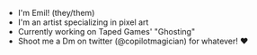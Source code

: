 - I'm Emil! (they/them)
- I'm an artist specializing in pixel art
- Currently working on Taped Games' "Ghosting"
- Shoot me a Dm on twitter (@copilotmagician) for whatever! ❤
